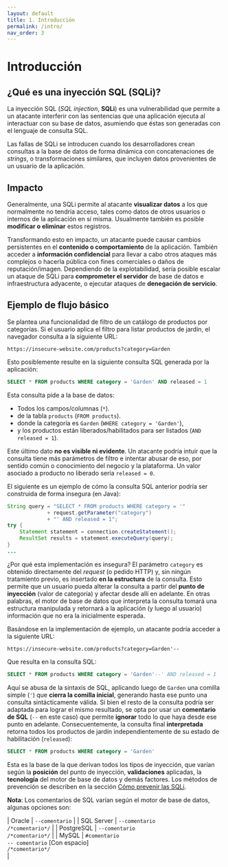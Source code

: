 ```yaml
---
layout: default
title: 1. Introducción
permalink: /intro/
nav_order: 3
---
```


# Introducción

## ¿Qué es una inyección SQL (SQLi)?

La inyección SQL (*SQL injection*, **SQLi**) es una vulnerabilidad que permite a un atacante interferir con las sentencias que una aplicación ejecuta al interactuar con su base de datos, asumiendo que éstas son generadas con el lenguaje de consulta SQL. 

Las fallas de SQLi se introducen cuando los desarrolladores crean consultas a la base de datos de forma dinámica con concatenaciones de *strings*, o transformaciones similares, que incluyen datos provenientes de un usuario de la aplicación.

## Impacto

Generalmente, una SQLi permite al atacante **visualizar datos** a los que normalmente no tendría acceso, tales como datos de otros usuarios o internos de la aplicación en sí misma. Usualmente también es posible **modificar o eliminar** estos registros.

Transformando esto en impacto, un atacante puede causar cambios persistentes en el **contenido o comportamiento** de la aplicación. También acceder a **información confidencial** para llevar a cabo otros ataques más complejos o hacerla pública con fines comerciales o daños de reputación/imagen. Dependiendo de la explotabilidad, sería posible escalar un ataque de SQLi para **comprometer el servidor** de base de datos e infraestructura adyacente, o ejecutar ataques de **denegación de servicio**.

## Ejemplo de flujo básico

Se plantea una funcionalidad de filtro de un catálogo de productos por categorías. Si el usuario aplica el filtro para listar productos de jardín, el navegador consulta a la siguiente URL:

```
https://insecure-website.com/products?category=Garden
```

Esto posiblemente resulte en la siguiente consulta SQL generada por la aplicación:

```sql
SELECT * FROM products WHERE category = 'Garden' AND released = 1
```

Esta consulta pide a la base de datos:
- Todos los campos/columnas (`*`).
- de la tabla `products` (`FROM products`).
- donde la categoría es `Garden` (`WHERE category = 'Garden'`),
- y los productos están liberados/habilitados para ser listados (`AND released = 1`).

Este último dato **no es visible ni evidente**. Un atacante podría intuir que la consulta tiene más parámetros de filtro e intentar abusar de eso, por sentido común o conocimiento del negocio y la plataforma. Un valor asociado a producto no liberado sería `released = 0`.

El siguiente es un ejemplo de cómo la consulta SQL anterior podría ser construida de forma insegura (en Java):

```java
String query = "SELECT * FROM products WHERE category = '"
             + request.getParameter("category")
             + "' AND released = 1";
try {
    Statement statement = connection.createStatement();
    ResultSet results = statement.executeQuery(query);
}
...
```

¿Por qué esta implementación es insegura? El parámetro `category` es obtenido directamente del *request* (o pedido HTTP) y, sin ningún tratamiento previo, es insertado **en la estructura** de la consulta. Esto permite que un usuario pueda alterar la consulta a partir del **punto de inyección** (valor de categoría) y afectar desde allí en adelante. En otras palabras, el motor de base de datos que interpreta la consulta tomará una estructura manipulada y retornará a la aplicación (y luego al usuario) información que no era la inicialmente esperada.

Basándose en la implementación de ejemplo, un atacante podría acceder a la siguiente URL:

```
https://insecure-website.com/products?category=Garden'--
```

Que resulta en la consulta SQL:

```sql
SELECT * FROM products WHERE category = 'Garden'--' AND released = 1
```

Aquí se abusa de la sintaxis de SQL, aplicando luego de `Garden` una comilla simple (`'`) que **cierra la comilla inicial**, generando hasta ese punto una consulta sintácticamente válida. Si bien el resto de la consulta podría ser adaptada para lograr el mismo resultado, se opta por usar un **comentario de SQL** (`--` en este caso) que permite **ignorar** todo lo que haya desde ese punto en adelante. Consecuentemente, la consulta final **interpretada** retorna todos los productos de jardín independientemente de su estado de habilitación (`released`):

```sql
SELECT * FROM products WHERE category = 'Garden'
```

Esta es la base de la que derivan todos los tipos de inyección, que varían según la **posición** del punto de inyección, **validaciones** aplicadas, la **tecnología** del motor de base de datos y demás factores. Los métodos de prevención se describen en la sección [Cómo prevenir las SQLi](/test-page/prevention).

**Nota**: Los comentarios de SQL varían según el motor de base de datos, algunas opciones son:

| Oracle | `--comentario` |
| SQL Server | `--comentario` <br> `/*comentario*/` |
| PostgreSQL | `--comentario` <br> `/*comentario*/` |
| MySQL | `#comentario` <br> `-- comentario` [Con espacio] <br> `/*comentario*/` <br> |

